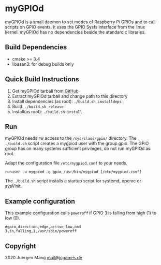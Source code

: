 # myGPIOd

myGPIOd is a small daemon to set modes of Raspberry Pi GPIOs and to call scripts on GPIO events. 
It uses the GPIO Sysfs interface from the linux kernel. myGPIOd has no dependencies beside the standard c libraries.

## Build Dependencies

- cmake >= 3.4
- libasan3: for debug builds only

## Quick Build Instructions

1. Get myGPIOd tarball from [GitHub](https://github.com/jcorporation/myGPIOd/releases/latest)
2. Extract myGPIOd tarball and change path to this directory
3. Install dependencies (as root): `./build.sh installdeps`
4. Build: `./build.sh release`
5. Install(as root): `./build.sh install`

## Run

myGPIOd needs rw access to the `/sys/class/gpio/` directory. The `./build.sh` script creates a mygpiod user with the group gpio. 
The GPIO group has on many systems sufficient privileges, do not run myGPIOd as root.

Adapt the configuration file `/etc/mygpiod.conf` to your needs.

```
runuser -u mygpiod -g gpio /usr/bin/mygpiod [/etc/mygpiod.conf]
```

The `./build.sh` script installs a startup script for systemd, openrc or sysVinit.

## Example configuration

This example configuration calls `poweroff` if GPIO 3 is falling from high (1) to low (0).

```
#gpio,direction,edge,active_low,cmd
3,in,falling,1,/usr/sbin/poweroff 
```

## Copyright

2020 Juergen Mang <mail@jcgames.de>
